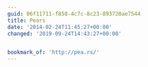 ```yaml
---
guid: 06f11711-f858-4c7c-8c23-893720ae7544
title: Pears
date: '2014-02-24T11:45:27+00:00'
changed: '2019-09-24T14:43:27+00:00'


bookmark_of: 'http://pea.rs/'
---
```




